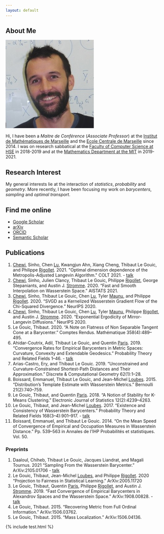 ```yaml
---
layout: default
---
```


## About Me

<img class="profile-picture" src="photo_carre.jpg">

Hi, I have been a *Maitre de Conférence* (*Associate Professor*) at the [Institut de Mathématiques de Marseille](https://www.i2m.univ-amu.fr/) and the  [Ecole Centrale de Marseille](http://www.centrale-marseille.fr/) since 2014.
I was on research sabbatical at the [Faculty of Computer Science at HSE](https://cs.hse.ru/en) in 2018-2019 and at the [Mathematics Department at the MIT](http://math.mit.edu) in 2019-2021.

## Research Interest

My general interests lie at the interaction of *statistics*, *probability* and *geometry*.
More recently, I have been focusing my work on *barycenters*, *sampling* and *optimal transport*.

## Find me online

* [Google Scholar](https://scholar.google.fr/citations?user=GhBBcugAAAAJ)
* [arXiv](https://arxiv.org/search/?searchtype=author&query=Gouic%2C+T+L)
* [ORCID](https://orcid.org/0000-0001-6983-2794)
* [Semantic Scholar](https://www.semanticscholar.org/author/Thibaut-Le-Gouic/2270369)

## Publications

1. [Chewi](https://chewisinho.github.io/), Sinho, Chen [Lu](https://clu0.github.io/), Kwangjun Ahn, Xiang Cheng, Thibaut Le Gouic, and Philippe [Rigollet](http://www-math.mit.edu/~rigollet/). 2021. "Optimal dimension dependence of the Metropolis-Adjusted Langevin Algorithm." COLT 2021. - [talk](https://www.youtube.com/watch?v=T5XZ1H9pBOg)
1. [Chewi](https://chewisinho.github.io/), Sinho, Julien Clancy, Thibaut Le Gouic, Philippe [Rigollet](http://www-math.mit.edu/~rigollet/), George Stepaniants, and Austin J. [Stromme](https://www.mit.edu/~astromme/index.html). 2020. “Fast and Smooth Interpolation on Wasserstein Space.” AISTATS 2021.
1. [Chewi](https://chewisinho.github.io/), Sinho, Thibaut Le Gouic, Chen [Lu](https://clu0.github.io/), Tyler [Maunu](https://tylermaunu.com/), and Philippe [Rigollet](http://www-math.mit.edu/~rigollet/). 2020. “SVGD as a Kernelized Wasserstein Gradient Flow of the Chi-Squared Divergence.” NeurIPS 2020.
1. [Chewi](https://chewisinho.github.io/), Sinho, Thibaut Le Gouic, Chen [Lu](https://clu0.github.io/), Tyler [Maunu](https://tylermaunu.com/), Philippe [Rigollet](http://www-math.mit.edu/~rigollet/), and Austin J. [Stromme](https://www.mit.edu/~astromme/index.html). 2020. “Exponential Ergodicity of Mirror-Langevin Diffusions.”  NeurIPS 2020.
1. Le Gouic, Thibaut. 2020. “A Note on Flatness of Non Separable Tangent Cone at a Barycenter.” Comptes Rendus. Mathématique 358(4):489–495.
1. Ahidar-Coutrix, Adil, Thibaut Le Gouic, and Quentin [Paris](https://www.qparis-math.com/). 2019. “Convergence Rates for Empirical Barycenters in Metric Spaces: Curvature, Convexity and Extendable Geodesics.” Probability Theory and Related Fields 1–46. - [talk](https://www.youtube.com/watch?v=vcriVEsyLfc)
1. Arias-Castro, Ery, and Thibaut Le Gouic. 2019. “Unconstrained and Curvature-Constrained Shortest-Path Distances and Their Approximation.” Discrete & Computational Geometry 62(1):1–28.
1. Boissard, Emmanuel, Thibaut Le Gouic, and Jean-Michel [Loubes](https://perso.math.univ-toulouse.fr/loubes/). 2015. “Distribution’s Template Estimate with Wasserstein Metrics.” Bernoulli 21(2):740–759.
1. Le Gouic, Thibaut, and Quentin [Paris](https://www.qparis-math.com/). 2018. “A Notion of Stability for K-Means Clustering.” Electronic Journal of Statistics 12(2):4239–4263.
1. Le Gouic, Thibaut, and Jean-Michel [Loubes](https://perso.math.univ-toulouse.fr/loubes/). 2017. “Existence and Consistency of Wasserstein Barycenters.” Probability Theory and Related Fields 168(3–4):901–917. - [talk](https://www.youtube.com/watch?v=lzGxDemDCkc)
1. Boissard, Emmanuel, and Thibaut Le Gouic. 2014. “On the Mean Speed of Convergence of Empirical and Occupation Measures in Wasserstein Distance.” Pp. 539–563 in Annales de l’IHP Probabilités et statistiques. Vol. 50.

### Preprints

1. Daaloul, Chiheb, Thibaut Le Gouic, Jacques Liandrat, and Magali Tournus. 2021 “Sampling From the Wasserstein Barycenter.” ArXiv:2105.01706 - [talk](https://www.youtube.com/watch?v=vcriVEsyLfc)
1. Le Gouic, Thibaut, Jean-Michel [Loubes](https://perso.math.univ-toulouse.fr/loubes/), and Philippe [Rigollet](http://www-math.mit.edu/~rigollet/). 2020 “Projection to Fairness in Statistical Learning.” ArXiv:2005.11720 
1. Le Gouic, Thibaut, Quentin [Paris](https://www.qparis-math.com/), Philippe [Rigollet](http://www-math.mit.edu/~rigollet/), and Austin J. [Stromme](https://www.mit.edu/~astromme/index.html). 2019. “Fast Convergence of Empirical Barycenters in Alexandrov Spaces and the Wasserstein Space.” ArXiv:1908.00828. - [talk](https://www.youtube.com/watch?v=vcriVEsyLfc)
1. Le Gouic, Thibaut. 2015. “Recovering Metric from Full Ordinal Information.” ArXiv:1506.03762.
1. Le Gouic, Thibaut. 2015. “Mass Localization.” ArXiv:1506.04136.

{% include test.html %}


